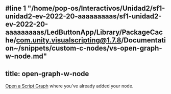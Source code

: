 #line 1 "/home/pop-os/Interactivos/Unidad2/sf1-unidad2-ev-2022-20-aaaaaaaaas/sf1-unidad2-ev-2022-20-aaaaaaaaas/LedButtonApp/Library/PackageCache/com.unity.visualscripting@1.7.8/Documentation~/snippets/custom-c-nodes/vs-open-graph-w-node.md"
---
title: open-graph-w-node
---

[Open a Script Graph](../../vs-open-graph-edit.md) where you've already added your node.